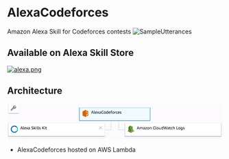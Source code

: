 # AlexaCodeforces
Amazon Alexa Skill for Codeforces contests
![SampleUtterances](https://cdn.nupic.co/images/2018/04/29/Screen-Shot-2018-04-29-at-11.00.43-AM.png)

## Available on Alexa Skill Store
[![alexa.png](https://cdn.nupic.co/images/2018/04/29/alexa.png)](https://www.amazon.com/dp/B07C98VNY6/)

## Architecture
![arch](https://github.com/sukeesh/AlexaCodeforces/raw/master/img.png)

- AlexaCodeforces hosted on AWS Lambda

